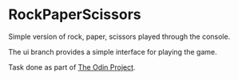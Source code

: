 # RockPaperScissors

Simple version of rock, paper, scissors played through the console.

The ui branch provides a simple interface for playing the game.

Task done as part of [The Odin Project](https://www.theodinproject.com/home "The Odin Project").